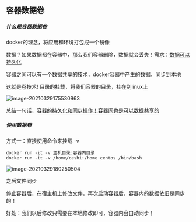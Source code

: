 ## 容器数据卷

##### 什么是容器数据卷

docker的理念，将应用和环境打包成一个镜像

数据？如果数据都在容器中，那么我们容器删除，数据就会丢失！需求：<u>数据可以持久化</u>

容器之间可以有一个数据共享的技术，docker容器中产生的数据，同步到本地

这就是卷技术! 目录的挂载，将我们容器的目录，挂在到linux上

![image-20210329175530963](C:\Users\huaix\AppData\Roaming\Typora\typora-user-images\image-20210329175530963.png)

总结一句话，<u>容器的持久化和同步操作！容器间也是可以数据共享的</u>

##### 使用数据卷

方式一：直接使用命令来挂载 -v

```shell
docker run -it -v 主机目录:容器内目录
docker run -it -v /home/ceshi:/home centos /bin/bash

```

![image-20210329180250504](C:\Users\huaix\AppData\Roaming\Typora\typora-user-images\image-20210329180250504.png)



之后文件同步

停止容器后，在宿主机上修改文件，再次启动容器后，容器内的数据依旧是同步的！

好处：我们以后修改只需要在本地修改即可，容器内会自动同步！

